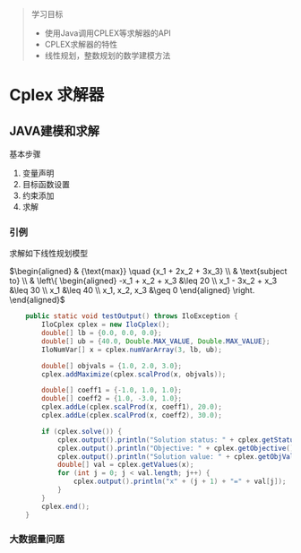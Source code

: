 > 学习目标
>
> - 使用Java调用CPLEX等求解器的API
> - CPLEX求解器的特性
> - 线性规划，整数规划的数学建模方法

# Cplex 求解器

## JAVA建模和求解

基本步骤

1. 变量声明
2. 目标函数设置
3. 约束添加
4. 求解

### 引例

求解如下线性规划模型

$\begin{aligned}
& {\text{max}} \quad {x_1 + 2x_2 + 3x_3} \\
& \text{subject to} \\
& \left\{
\begin{aligned}
-x_1 + x_2 + x_3 &\leq 20 \\
x_1 - 3x_2 + x_3 &\leq 30 \\
x_1 &\leq 40 \\
x_1, x_2, x_3 &\geq 0
\end{aligned}
\right.
\end{aligned}$

```java
    public static void testOutput() throws IloException {
        IloCplex cplex = new IloCplex();
        double[] lb = {0.0, 0.0, 0.0};
        double[] ub = {40.0, Double.MAX_VALUE, Double.MAX_VALUE};
        IloNumVar[] x = cplex.numVarArray(3, lb, ub);

        double[] objvals = {1.0, 2.0, 3.0};
        cplex.addMaximize(cplex.scalProd(x, objvals));

        double[] coeff1 = {-1.0, 1.0, 1.0};
        double[] coeff2 = {1.0, -3.0, 1.0};
        cplex.addLe(cplex.scalProd(x, coeff1), 20.0);
        cplex.addLe(cplex.scalProd(x, coeff2), 30.0);

        if (cplex.solve()) {
            cplex.output().println("Solution status: " + cplex.getStatus());
            cplex.output().println("Objective: " + cplex.getObjective());
            cplex.output().println("Solution value: " + cplex.getObjValue());
            double[] val = cplex.getValues(x);
            for (int j = 0; j < val.length; j++) {
                cplex.output().println("x" + (j + 1) + "=" + val[j]);
            }
        }
        cplex.end();
    }
```

### 大数据量问题

